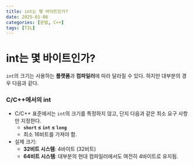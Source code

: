 ```yaml
---
title: int는 몇 바이트인가?
date: 2025-01-06
categories: [문법, C++]
tags: [TIL]
---
```

# int는 몇 바이트인가?

`int`의 크기는 사용하는 **플랫폼**과 **컴파일러**에 따라 달라질 수 있다. 하지만 대부분의 경우 다음과 같다.

### **C/C++에서의 int**

- C/C++ 표준에서는 `int`의 크기를 특정하지 않고, 단지 다음과 같은 최소 요구 사항만 지정한다.
    - **`short` ≤ `int` ≤ `long`**
    - 최소 16비트를 가져야 함.
- 실제 크기:
    - **32비트 시스템**: 4바이트 (32비트)
    - **64비트 시스템**: 대부분의 현대 컴파일러에서도 여전히 4바이트로 유지됨.
